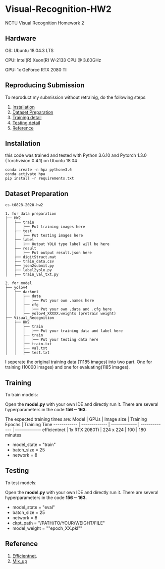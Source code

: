 # Visual-Recognition-HW2
NCTU Visual Recognition Homework 2

## Hardware
OS: Ubuntu 18.04.3 LTS

CPU: Intel(R) Xeon(R) W-2133 CPU @ 3.60GHz

GPU: 1x GeForce RTX 2080 TI

## Reproducing Submission
To reproduct my submission without retrainig, do the following steps:
1. [Installation](#installation)
2. [Dataset Preparation](#Dataset-Preparation)
3. [Training detail](#Training)
4. [Testing detail](#Testing)
5. [Reference](#Reference)

## Installation

this code was trained and tested with Python 3.6.10 and Pytorch 1.3.0 (Torchvision 0.4.1) on Ubuntu 18.04

```
conda create -n hpa python=3.6
conda activate hpa
pip install -r requirements.txt
```

## Dataset Preparation
```
cs-t0828-2020-hw2

1. for data preparation
├── HW2
│   ├── train
│   │   ├── Put training images here
│   ├── test
│   │   ├── Put testing images here
│   ├── label
│   │   ├── Output YOLO type label will be here
│   ├── result
│   │   ├── Put output result.json here
│   ├── digitStruct.mat
│   ├── train_data.csv
│   ├── json2submit.py
│   ├── label2yolo.py
│   ├── train_val_txt.py

2. for model
├── yolov4
│   ├── darknet
│   │   ├── data
│   │   │   ├── Put your own .names here
│   │   ├── cfg
│   │   │   ├── Put your own .data and .cfg here
│   │   ├── yolov4_XXXXX.weights (pretrain weight)
├── Visual_Recognition
│   ├── HW2
│   │   ├── train
│   │   │   ├── Put your training data and label here
│   │   ├── train
│   │   │   ├── Put your testing data here
│   │   ├── train.txt
│   │   ├── val.txt
│   │   ├── test.txt

```
I seperate the original training data (11185 images) into two part. One for training (10000 images) and one for evaluating(1185 images). 

## Training
To train models:

Open the **model.py** with your own IDE and directly run it. 
There are several hyperparameters in the code **156 ~ 163**.

The expected training times are:
Model | GPUs | Image size | Training Epochs | Training Time
------------ | ------------- | ------------- | ------------- | -------------
efficientnet | 1x RTX 2080Ti | 224 x 224 | 100 | 180 minutes

*  model_state = "train"
*  batch_size = 25
*  network = 8


## Testing
To test models:

Open the **model.py** with your own IDE and directly run it. 
There are several hyperparameters in the code **156 ~ 163**.

*  model_state = "eval" 
*  batch_size = 25
*  network = 8
*  ckpt_path = "/PATH/TO/YOUR/WEIGHT/FILE"
*  model_weight = ""epoch_XX.pkl""

## Reference
1. [Efficientnet](https://github.com/lukemelas/EfficientNet-PyTorch).
2. [Mix_up](https://github.com/facebookresearch/mixup-cifar10)
